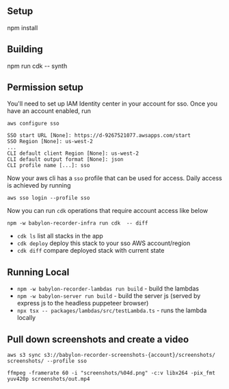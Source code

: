 ## Setup

npm install

## Building
npm run cdk -- synth

## Permission setup
You'll need to set up IAM Identity center in your account for sso.  Once you have an account enabled, run

```
aws configure sso
```

```
SSO start URL [None]: https://d-9267521077.awsapps.com/start
SSO Region [None]: us-west-2
...
CLI default client Region [None]: us-west-2
CLI default output format [None]: json
CLI profile name [...]: sso
```

Now your aws cli has a `sso` profile that can be used for access.  Daily access is achieved by running
```
aws sso login --profile sso
```

Now you can run `cdk` operations that require account access like below

`npm -w babylon-recorder-infra run cdk  -- diff`

 * `cdk ls`          list all stacks in the app
 * `cdk deploy`      deploy this stack to your sso AWS account/region
 * `cdk diff`        compare deployed stack with current state

## Running Local

* `npm -w babylon-recorder-lambdas run build` - build the lambdas
* `npm -w babylon-server run build` - build the server js (served by express js to the headless puppeteer browser)
* `npx tsx -- packages/lambdas/src/testLambda.ts` - runs the lambda locally

## Pull down screenshots and create a video

`aws s3 sync s3://babylon-recorder-screenshots-{account}/screenshots/ screenshots/ --profile sso`

`ffmpeg -framerate 60 -i "screenshots/%04d.png" -c:v libx264 -pix_fmt yuv420p screenshots/out.mp4`
